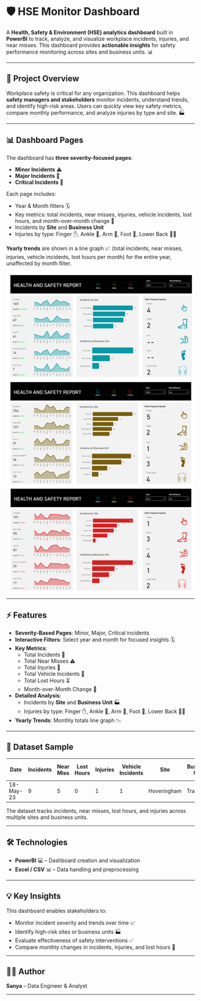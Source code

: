 # 🛡️ HSE Monitor Dashboard

A **Health, Safety & Environment (HSE) analytics dashboard** built in **PowerBI** to track, analyze, and visualize workplace incidents, injuries, and near misses. This dashboard provides **actionable insights** for safety performance monitoring across sites and business units. 📊

---

## 📝 Project Overview

Workplace safety is critical for any organization. This dashboard helps **safety managers and stakeholders** monitor incidents, understand trends, and identify high-risk areas. Users can quickly view key safety metrics, compare monthly performance, and analyze injuries by type and site. 🏭

---

## 📊 Dashboard Pages

The dashboard has **three severity-focused pages**:

- **Minor Incidents** ⚠️  
- **Major Incidents** 🔴  
- **Critical Incidents** 🛑  

Each page includes:  
- Year & Month filters 🗓️  
- Key metrics: total incidents, near misses, injuries, vehicle incidents, lost hours, and month-over-month change 🔄  
- Incidents by **Site** and **Business Unit**  
- Injuries by type: Finger ✋, Ankle 🦶, Arm 💪, Foot 🦵, Lower Back 🧍‍♂️  

**Yearly trends** are shown in a line graph 📈 (total incidents, near misses, injuries, vehicle incidents, lost hours per month) for the entire year, unaffected by month filter.  

![Minor Incidents Dashboard](./docs/dashboard_1.png)  
![Major Incidents Dashboard](./docs/dashboard_2.png)  
![Critical Incidents Dashboard](./docs/dashboard_3.png)  

---

## ⚡ Features

- **Severity-Based Pages**: Minor, Major, Critical incidents  
- **Interactive Filters**: Select year and month for focused insights 🗓️  
- **Key Metrics**:
  - Total Incidents 🛑
  - Total Near Misses ⚠️
  - Total Injuries 🤕
  - Total Vehicle Incidents 🚗
  - Total Lost Hours ⏳
  - Month-over-Month Change 🔄
- **Detailed Analysis**:
  - Incidents by **Site** and **Business Unit** 🏭  
  - Injuries by type: Finger ✋, Ankle 🦶, Arm 💪, Foot 🦵, Lower Back 🧍‍♂️  
- **Yearly Trends**: Monthly totals line graph 📉  

---

## 📂 Dataset Sample

| Date       | Incidents | Near Miss | Lost Hours | Injuries | Vehicle Incidents | Site         | Business Unit | Severity | Most Frequent Injury |
|------------|-----------|-----------|------------|----------|-----------------|--------------|---------------|---------|--------------------|
| 18-May-23  | 9         | 5         | 0          | 1        | 1               | Hoveringham  | Transport     | Critical | Lower Back         |

The dataset tracks incidents, near misses, lost hours, and injuries across multiple sites and business units.  

---

## 🛠️ Technologies

- **PowerBI** 💻 – Dashboard creation and visualization  
- **Excel / CSV** 📊 – Data handling and preprocessing  

---

## 💡 Key Insights

This dashboard enables stakeholders to:  

- Monitor incident severity and trends over time 📈  
- Identify high-risk sites or business units 🏭  
- Evaluate effectiveness of safety interventions ✅  
- Compare monthly changes in incidents, injuries, and lost hours 🔄  

---

## 👩‍💻 Author

**Sanya** – Data Engineer & Analyst  

---


